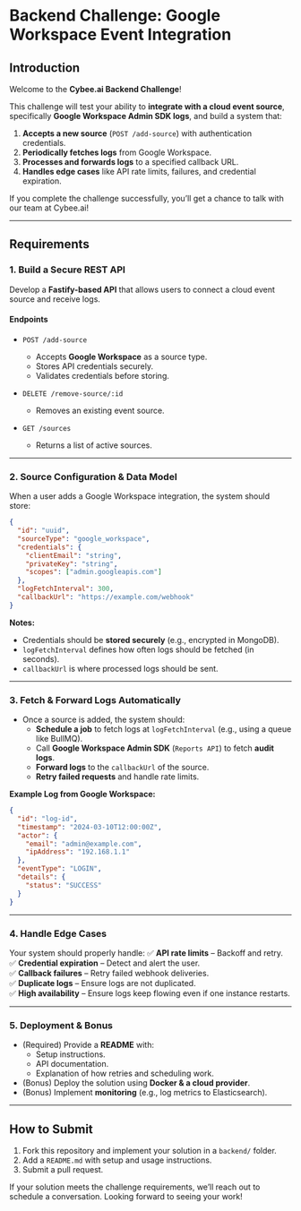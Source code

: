 # Backend Challenge: Google Workspace Event Integration

## Introduction
Welcome to the **Cybee.ai Backend Challenge**!  

This challenge will test your ability to **integrate with a cloud event source**, specifically **Google Workspace Admin SDK logs**, and build a system that:
1. **Accepts a new source** (`POST /add-source`) with authentication credentials.
2. **Periodically fetches logs** from Google Workspace.
3. **Processes and forwards logs** to a specified callback URL.
4. **Handles edge cases** like API rate limits, failures, and credential expiration.

If you complete the challenge successfully, you’ll get a chance to talk with our team at Cybee.ai!

---

## Requirements

### 1. Build a Secure REST API
Develop a **Fastify-based API** that allows users to connect a cloud event source and receive logs.

#### Endpoints
- `POST /add-source`
  - Accepts **Google Workspace** as a source type.
  - Stores API credentials securely.
  - Validates credentials before storing.
  
- `DELETE /remove-source/:id`
  - Removes an existing event source.

- `GET /sources`
  - Returns a list of active sources.

---

### 2. Source Configuration & Data Model
When a user adds a Google Workspace integration, the system should store:
```json
{
  "id": "uuid",
  "sourceType": "google_workspace",
  "credentials": {
    "clientEmail": "string",
    "privateKey": "string",
    "scopes": ["admin.googleapis.com"]
  },
  "logFetchInterval": 300,
  "callbackUrl": "https://example.com/webhook"
}
```
**Notes:**
- Credentials should be **stored securely** (e.g., encrypted in MongoDB).
- `logFetchInterval` defines how often logs should be fetched (in seconds).
- `callbackUrl` is where processed logs should be sent.

---

### 3. Fetch & Forward Logs Automatically
- Once a source is added, the system should:
  - **Schedule a job** to fetch logs at `logFetchInterval` (e.g., using a queue like BullMQ).
  - Call **Google Workspace Admin SDK** (`Reports API`) to fetch **audit logs**.
  - **Forward logs** to the `callbackUrl` of the source.
  - **Retry failed requests** and handle rate limits.

**Example Log from Google Workspace:**
```json
{
  "id": "log-id",
  "timestamp": "2024-03-10T12:00:00Z",
  "actor": {
    "email": "admin@example.com",
    "ipAddress": "192.168.1.1"
  },
  "eventType": "LOGIN",
  "details": {
    "status": "SUCCESS"
  }
}
```

---

### 4. Handle Edge Cases
Your system should properly handle:
✅ **API rate limits** – Backoff and retry.  
✅ **Credential expiration** – Detect and alert the user.  
✅ **Callback failures** – Retry failed webhook deliveries.  
✅ **Duplicate logs** – Ensure logs are not duplicated.  
✅ **High availability** – Ensure logs keep flowing even if one instance restarts.  

---

### 5. Deployment & Bonus
- (Required) Provide a **README** with:
  - Setup instructions.
  - API documentation.
  - Explanation of how retries and scheduling work.
- (Bonus) Deploy the solution using **Docker & a cloud provider**.
- (Bonus) Implement **monitoring** (e.g., log metrics to Elasticsearch).

---

## How to Submit
1. Fork this repository and implement your solution in a `backend/` folder.
2. Add a `README.md` with setup and usage instructions.
3. Submit a pull request.

If your solution meets the challenge requirements, we’ll reach out to schedule a conversation. Looking forward to seeing your work!

